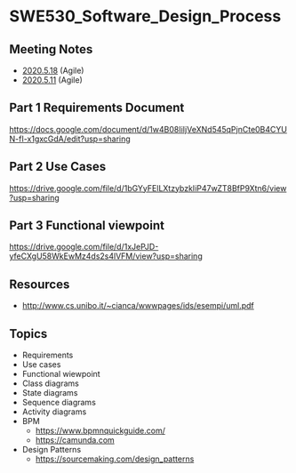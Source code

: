 # SWE530_Software_Design_Process

## Meeting Notes
- [2020.5.18](https://github.com/hasangokce/swe530-software-design-process/wiki/%E2%9C%8D-Meeting-2020.05.18) (Agile)
- [2020.5.11](https://github.com/hasangokce/swe530-software-design-process/wiki/%E2%9C%8D-Meeting-2020.05.18) (Agile)

## Part 1 Requirements Document
https://docs.google.com/document/d/1w4B08IiIjVeXNd545qPjnCte0B4CYUN-fI-x1gxcGdA/edit?usp=sharing

## Part 2 Use Cases
https://drive.google.com/file/d/1bGYyFElLXtzybzkIiP47wZT8BfP9Xtn6/view?usp=sharing

## Part 3 Functional viewpoint
https://drive.google.com/file/d/1xJePJD-yfeCXgU58WkEwMz4ds2s4lVFM/view?usp=sharing

## Resources
  - http://www.cs.unibo.it/~cianca/wwwpages/ids/esempi/uml.pdf

## Topics
   - Requirements
   - Use cases
   - Functional wiewpoint
   - Class diagrams
   - State diagrams
   - Sequence diagrams
   - Activity diagrams
   - BPM 
      - https://www.bpmnquickguide.com/
      - https://camunda.com
   - Design Patterns
      - https://sourcemaking.com/design_patterns



